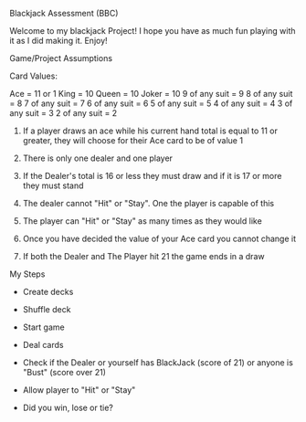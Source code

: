 Blackjack Assessment (BBC)

Welcome to my blackjack Project! I hope you have as much fun playing with it as I did making it. Enjoy! 



Game/Project Assumptions

Card Values:

Ace = 11 or 1
King = 10
Queen = 10
Joker = 10
9 of any suit = 9
8 of any suit = 8
7 of any suit = 7
6 of any suit = 6
5 of any suit = 5
4 of any suit = 4
3 of any suit = 3
2 of any suit = 2

1) If a player draws an ace while his current hand total is equal to 11 or greater, they will choose for their Ace card to be of value 1

2) There is only one dealer and one player

3) If the Dealer's total is 16 or less they must draw and if it is 17 or more they must stand

4) The dealer cannot "Hit" or "Stay". One the player is capable of this

5) The player can "Hit" or "Stay" as many times as they would like

6) Once you have decided the value of your Ace card you cannot change it

7) If both the Dealer and The Player hit 21 the game ends in a draw

My Steps

- Create decks

- Shuffle deck

- Start game

- Deal cards

- Check if the Dealer or yourself has BlackJack (score of 21) or anyone is "Bust" (score over 21)

- Allow player to "Hit" or "Stay"

- Did you win, lose or tie?

